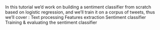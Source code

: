 In this tutorial we’d work on building a sentiment classifier from scratch based on logistic regression, and we’ll train it on a corpus of tweets, thus we’ll cover :
Text processing
Features extraction
Sentiment classifier
Training & evaluating the sentiment classifier
